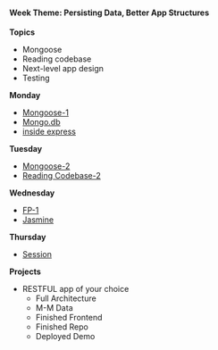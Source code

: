 <h4 class="weektheme">Week Theme: Persisting Data, Better App Structures</h4> 
  
**Topics**  
  * Mongoose  
  * Reading codebase  
  * Next-level app design  
  * Testing  
  
**Monday**  
  * [Mongoose-1](https://github.com/jankeLearning/content-md/blob/master/databases/06-mongoose-1.md)  
  * [Mongo.db](https://github.com/jankeLearning/content-md/blob/master/databases/06-mongo.md)   
  * [inside express](https://github.com/jankeLearning/projects/tree/master/06-inside-express) 

**Tuesday**  
  * [Mongoose-2](https://github.com/jankeLearning/content-md/blob/master/databases/06-mongoose-2.md) 
  * [Reading Codebase-2](https://github.com/jankeLearning/projects/tree/master/06-inside-express)

**Wednesday** 
  * [FP-1](https://github.com/jankeLearning/content-md/blob/master/js/06-FP-1.md) 
  * [Jasmine]()  

**Thursday**  
  * [Session](https://github.com/jankeLearning/content-md/blob/master/node%2Bexpress/06-sessions.md)  
  
**Projects**  
  * RESTFUL app of your choice  
    * Full Architecture  
    * M-M Data  
    * Finished Frontend  
    * Finished Repo  
    * Deployed Demo  


